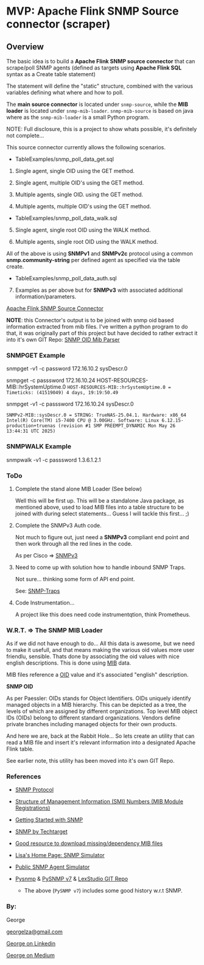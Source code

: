 # MVP: Apache Flink SNMP Source connector (scraper)

## Overview

The basic idea is to build a **Apache Flink SNMP source connector** that can scrape/poll SNMP agents (defined as targets using **Apache Flink SQL** syntax as a Create table statement) 

The statement will define the "static" structure, combined with the various variables defining what where and how to poll.

The **main source connector** is located under `snmp-source`, while the **MIB loader** is located under `snmp-mib-loader`.
`snmp-mib-source` is based on java where as the `snmp-mib-loader` is a small Python program.


NOTE: Full disclosure, this is a project to show whats possible, it's definitely not complete...


This source connector currently allows the following scenarios.

- TableExamples/snmp_poll_data_get.sql
  
1. Single agent, single OID using the GET method.

2. Single agent, multiple OID's using the GET method.

3. Multiple agents, single OID. using the GET method.

4. Multiple agents, multiple OID's using the GET method.

- TableExamples/snmp_poll_data_walk.sql

5. Single agent, single root OID using the WALK method.

6. Multiple agents, single root OID using the WALK method.

All of the above is using **SNMPv1** and **SNMPv2c** protocol using a common **snmp.community-string** per defined agent as specified via the table create.

- TableExamples/snmp_poll_data_auth.sql

7. Examples as per above but for **SNMPv3** with associated additional information/parameters.


[Apache Flink SNMP Source Connector](https://github.com/georgelza/SNMP-Flink-Source-connector.git)    


**NOTE**: this Connector's output is to be joined with snmp oid based information extracted from mib files.
I've written a python program to do that, it was originally part of this project but have decided to rather extract it into it's own GIT Repo:
[SNMP OID Mib Parser]()



### SNMPGET Example

snmpget -v1 -c password 172.16.10.2 sysDescr.0

snmpget -c passsword 172.16.10.24 HOST-RESOURCES-MIB::hrSystemUptime.0
`HOST-RESOURCES-MIB::hrSystemUptime.0 = Timeticks: (41519049) 4 days, 19:19:50.49`


snmpget -v1 -c passsword 172.16.10.24 sysDescr.0

`SNMPv2-MIB::sysDescr.0 = STRING: TrueNAS-25.04.1. Hardware: x86_64 Intel(R) Core(TM) i5-7400 CPU @ 3.00GHz. Software: Linux 6.12.15-production+truenas (revision #1 SMP PREEMPT_DYNAMIC Mon May 26 13:44:31 UTC 2025)`


### SNMPWALK Example

snmpwalk -v1 -c passsword <Agent IP> 1.3.6.1.2.1


### ToDo

1. Complete the stand alone MIB Loader (See below)

    Well this will be first up. This will be a standalone Java package, as mentioned above, used to load MIB files into a table structure to be joined with during select statements... Guess I will tackle this first... ;) 
    

2. Complete the SNMPv3 Auth code.

    Not much to figure out, just need a **SNMPv3** compliant end point and then work through all the red lines in the code.
    
    As per Cisco => [SNMPv3](https://www.cisco.com/c/en/us/td/docs/ios-xml/ios/snmp/configuration/xe-3se/3850/snmp-xe-3se-3850-book/nm-snmp-snmpv3.pdf)


3. Need to come up with solution how to handle inbound SNMP Traps.
    
    Not sure... thinking some form of API end point.

    See: [SNMP-Traps](https://www.logicmonitor.com/blog/snmp-traps)


4. Code Instrumentation...

    A project like this does need code instrumentqtion, think Prometheus.

    
### W.R.T. => The SNMP MIB Loader

As if we did not have enough to do... All this data is awesome, but we need to make it usefull, and that means making the various oid values more user friendlu, sensible. Thats done by associating the oid values with nice english descriptions. This is done using [MIB](https://www.solarwinds.com/resources/it-glossary/mib) data. 


MIB files reference a [OID](https://www.paessler.com/it-explained/snmp-mibs-and-oids-an-overview#:~:text=SNMP%20OID,objects%20for%20their%20own%20products.) value and it's associated "english" description.


**SNMP OID**

As per Paessler: OIDs stands for Object Identifiers. OIDs uniquely identify managed objects in a MIB hierarchy. This can be depicted as a tree, the levels of which are assigned by different organizations. Top level MIB object IDs (OIDs) belong to different standard organizations.
Vendors define private branches including managed objects for their own products.


And here we are, back at the Rabbit Hole... So lets create an utility that can read a MIB file and insert it's relevant information into a designated Apache Flink table.

See earlier note, this utility has been moved into it's own GIT Repo.


### References

- [SNMP Protocol](https://en.wikipedia.org/wiki/Simple_Network_Management_Protocol)

- [Structure of Management Information (SMI) Numbers (MIB Module Registrations)](https://www.iana.org/assignments/smi-numbers/smi-numbers.xhtml)

- [Getting Started with SNMP](https://www.easysnmp.com/tutorial/getting-snmp-data/)

- [SNMP by Techtarget](https://www.techtarget.com/searchnetworking/definition/SNMP)

- [Good resource to download missing/dependency MIB files](https://mibbrowser.online/mibdb_search.php)

- [Lisa's Home Page: SNMP Simulator](https://www.rushworth.us/lisa/?p=11032)
 
- [Public SNMP Agent Simulator](http://snmplabs.com/snmpsim/public-snmp-agent-simulator.html)

- [Pysnmp](https://github.com/pysnmp)  & [PySNMP v7](https://docs.lextudio.com/snmp/) & [LexStudio GIT Repo](https://github.com/lextudio/mibs.pysnmp.com)

  - The above (`PySNMP v7`) includes some good history w.r.t SNMP.


### By:

George

[georgelza@gmail.com](georgelza@gmail.com)

[George on Linkedin](https://www.linkedin.com/in/george-leonard-945b502/)

[George on Medium](https://medium.com/@georgelza)
